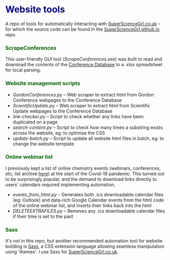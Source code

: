 # <span style="color: navy">Website tools</span>

A repo of tools for automatically interacting with <a href="https://supersciencegrl.co.uk">SuperScienceGrl.co.uk</a> &ndash; for which the source code can be found in the <a href="https://github.com/supersciencegrl/supersciencegrl.github.io">SuperScienceGrl.github.io</a> repo. 

### <span style="color: darkgreen">ScrapeConferences</span>
This user-friendly GUI tool (_ScrapeConferences.exe_) was built to read and download the contents of the <a href="https://supersciencegrl.co.uk/conferences">Conference Database</a> to a .xlsx spreadsheet for local parsing. 

### <span style="color: darkgreen">Website management scripts</span>
- _GordonConferences.py_ &ndash; Web scraper to extract html from Gordon Conference webpages to the Conference Database
- _ScientificUpdate.py_ &ndash; Web scraper to extract html from Scientific Update webpages to the Conference Database
- _link-checker.py_ &ndash; Script to check whether any links have been duplicated on a page
- _search-content.py_ &ndash; Script to check how many times a substring exists across the website, eg: to optimize the CSS
- _update-batch.py_ &ndash; Script to update all website html files in batch, eg: to change the website template

### <span style="color: darkgreen">Online webinar list</span>
I previously kept a list of online chemistry events (webinars, conferences, etc; list archive <a href="https://supersciencegrl.co.uk/online-old">here</a>) at the start of the Covid-19 pandemic. This turned out to be surprisingly popular, and the demand to download links directly to users' calendars required implementing automation. 

- _events_from_html.py_ &ndash; Generates both .ics downloadable calendar files (eg: Outlook) and data-rich Google Calendar events from the html code of the online webinar list, and inserts their links back into the html
- _DELETEEXTRAFILES.py_ &ndash; Removes any .ics downloadable calendar files if their time is set to the past

### <span style="color: darkgreen">Sass</span>
It's not in this repo, but another recommended automation tool for website building is <a href="https://sass-lang.com/">Sass</a>, a CSS extension language allowing seamless manipulation using 'themes'. I use Sass for <a href="https://supersciencegrl.co.uk">SuperScienceGrl.co.uk</a>. 
